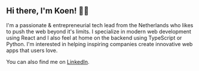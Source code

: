 ## Hi there, I'm Koen! 👋🏼

I'm a passionate & entrepreneurial tech lead from the Netherlands who likes to push the web beyond it's limits. I specialize in modern web development using React and I also feel at home on the backend using TypeScript or Python. I'm interested in helping inspiring companies create innovative web apps that users love.

You can also find me on [LinkedIn](http://nl.linkedin.com/in/vangilst/).
